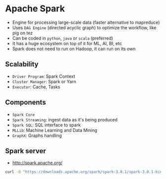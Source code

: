 # Apache Spark

- Engine for processing large-scale data (faster alternative to mapreduce)
- Uses `DAG Engine` (directed acyclic graph) to optimize the workflow, like pig on tez
- Can be coded in `python`, `java` or `scala` (preferred)
- It has a huge ecosystem on top of it for ML, AI, BI, etc
- Spark does not need to run on Hadoop, it can run on its own

## Scalability

- `Driver Program`: Spark Context
- `Cluster Manager`: Spark or Yarn
- `Executor`: Cache, Tasks

## Components

- `Spark Core`
- `Spark Streaming`: ingest data as it's being produced
- `Spark SQL`: SQL interface to spark
- `MLLib`: Machine Learning and Data Mining
- `GraphX`: Graphs handling

## Spark server

- <http://spark.apache.org/>

```sh
curl -O "https://downloads.apache.org/spark/spark-3.0.1/spark-3.0.1-bin-hadoop2.7.tgz"
```
